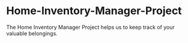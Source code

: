 # Home-Inventory-Manager-Project
The Home Inventory Manager Project helps us to keep track of your valuable belongings.
